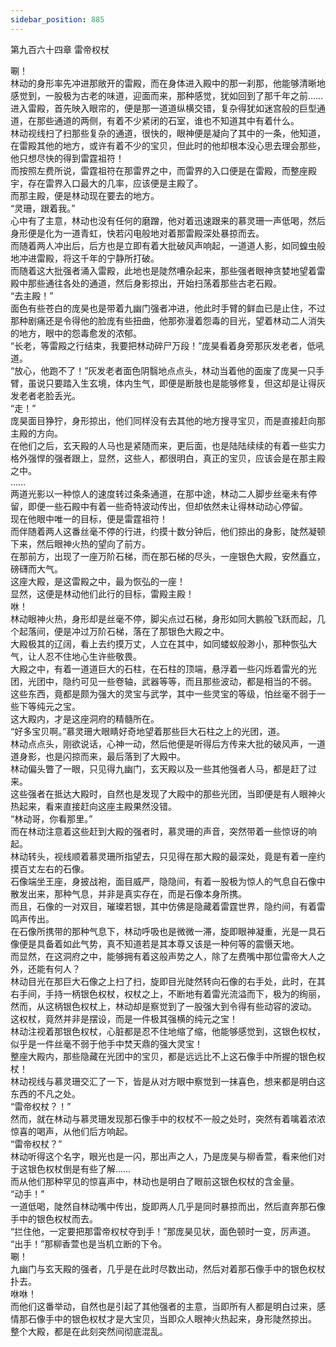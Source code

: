 ```yaml
---
sidebar_position: 885
---
```

 第九百六十四章 雷帝权杖


唰！  
林动的身形率先冲进那敞开的雷殿，而在身体进入殿中的那一刹那，他能够清晰地感觉到，一股极为古老的味道，迎面而来，那种感觉，犹如回到了那千年之前……  
进入雷殿，首先映入眼帘的，便是那一道道纵横交错，复杂得犹如迷宫般的巨型通道，在那些通道的两侧，有着不少紧闭的石室，谁也不知道其中有着什么。  
林动视线扫了扫那些复杂的通道，很快的，眼神便是凝向了其中的一条，他知道，在雷殿其他的地方，或许有着不少的宝贝，但此时的他却根本没心思去理会那些，他只想尽快的得到雷霆祖符！  
而按照左费所说，雷霆祖符在那雷界之中，而雷界的入口便是在雷殿，而整座殿宇，存在雷界入口最大的几率，应该便是主殿了。  
而那主殿，便是林动现在要去的地方。  
“灵珊，跟着我。”  
心中有了主意，林动也没有任何的磨蹭，他对着迅速跟来的慕灵珊一声低喝，然后身形便是化为一道青虹，快若闪电般地对着那雷殿深处暴掠而去。  
而随着两人冲出后，后方也是立即有着大批破风声响起，一道道人影，如同蝗虫般地冲进雷殿，将这千年的宁静所打破。  
而随着这大批强者涌入雷殿，此地也是陡然嘈杂起来，那些强者眼神贪婪地望着雷殿中那些通往各处的通道，然后身影掠出，开始扫荡着那些古老石殿。  
“去主殿！”  
面色有些苍白的庞昊也是带着九幽门强者冲进，他此时手臂的鲜血已是止住，不过那种剧痛还是令得他的脸庞有些扭曲，他那弥漫着怨毒的目光，望着林动二人消失的地方，眼中的怨毒愈发的浓郁。  
“长老，等雷殿之行结束，我要把林动碎尸万段！”庞昊看着身旁那灰发老者，低吼道。  
“放心，他跑不了！”灰发老者面色阴翳地点点头，林动当着他的面废了庞昊一只手臂，虽说只要踏入生玄境，体内生气，即便是断肢也是能够修复，但这却是让得灰发老者老脸丢光。  
“走！”  
庞昊面目狰狞，身形掠出，他们同样没有去其他的地方搜寻宝贝，而是直接赶向那主殿的方向。  
在他们之后，玄天殿的人马也是紧随而来，更后面，也是陆陆续续的有着一些实力格外强悍的强者跟上，显然，这些人，都很明白，真正的宝贝，应该会是在那主殿之中。  
……  
两道光影以一种惊人的速度转过条条通道，在那中途，林动二人脚步丝毫未有停留，即便一些石殿中有着一些奇特波动传出，但却依然未让得林动动心停留。  
现在他眼中唯一的目标，便是雷霆祖符！  
而伴随着两人这番丝毫不停的行进，约摸十数分钟后，他们掠出的身影，陡然凝顿下来，然后眼神火热的望向了前方。  
在那前方，出现了一座万阶石梯，而在那石梯的尽头，一座银色大殿，安然矗立，磅礴而大气。  
这座大殿，是这雷殿之中，最为恢弘的一座！  
显然，这便是林动他们此行的目标，雷殿主殿！  
咻！  
林动眼神火热，身形却是丝毫不停，脚尖点过石梯，身形如同大鹏般飞跃而起，几个起落间，便是冲过万阶石梯，落在了那银色大殿之中。  
大殿极其的辽阔，看上去约摸万丈，人立在其中，如同蝼蚁般渺小，那种恢弘大气，让人忍不住地心生许些敬畏。  
大殿之中，有着一道道巨大的石柱，在石柱的顶端，悬浮着一些闪烁着雷光的光团，光团中，隐约可见一些卷轴，武器等等，而且那些波动，都是相当的不弱。  
这些东西，竟都是颇为强大的灵宝与武学，其中一些灵宝的等级，怕丝毫不弱于一些下等纯元之宝。  
这大殿内，才是这座洞府的精髓所在。  
“好多宝贝啊。”慕灵珊大眼睛好奇地望着那些巨大石柱之上的光团，道。  
林动点点头，刚欲说话，心神一动，然后他便是听得后方传来大批的破风声，一道道身影，也是闪掠而来，最后落到了大殿中。  
林动偏头瞥了一眼，只见得九幽门，玄天殿以及一些其他强者人马，都是赶了过来。  
这些强者在抵达大殿时，自然也是发现了大殿中的那些光团，当即便是有人眼神火热起来，看来直接赶向这座主殿果然没错。  
“林动哥，你看那里。”  
而在林动注意着这些赶到大殿的强者时，慕灵珊的声音，突然带着一些惊讶的响起。  
林动转头，视线顺着慕灵珊所指望去，只见得在那大殿的最深处，竟是有着一座约摸百丈左右的石像。  
石像端坐王座，身披战袍，面目威严，隐隐间，有着一股极为惊人的气息自石像中散发出来，那种气息，并非是真实存在，而是石像本身所携。  
而且，石像的一对双目，璀璨若银，其中仿佛是隐藏着雷霆世界，隐约间，有着雷鸣声传出。  
在石像所携带的那种气息下，林动呼吸也是微微一滞，旋即眼神凝重，光是一具石像便是具备着如此气势，真不知道若是其本尊又该是一种何等的震慑天地。  
而显然，在这洞府之中，能够拥有着这般声势之人，除了左费嘴中那位雷帝大人之外，还能有何人？  
林动目光在那巨大石像之上扫了扫，旋即目光陡然转向石像的右手处，此时，在其右手间，手持一柄银色权杖，权杖之上，不断地有着雷光流溢而下，极为的绚丽，然而，从这柄银色权杖上，林动却是察觉到了一股强大到令得有些动容的波动。  
这权杖，竟然并非是摆设，而是一件极其强横的纯元之宝！  
林动注视着那银色权杖，心脏都是忍不住地缩了缩，他能够感觉到，这银色权杖，似乎是一件丝毫不弱于他手中焚天鼎的强大灵宝！  
整座大殿内，那些隐藏在光团中的宝贝，都是远远比不上这石像手中所握的银色权杖！  
林动视线与慕灵珊交汇了一下，皆是从对方眼中察觉到一抹喜色，想来都是明白这东西的不凡之处。  
“雷帝权杖？！”  
然而，就在林动与慕灵珊发现那石像手中的权杖不一般之处时，突然有着噙着浓浓惊喜的喝声，从他们后方响起。  
“雷帝权杖？”  
林动听得这个名字，眼光也是一闪，那出声之人，乃是庞昊与柳香萱，看来他们对于这银色权杖倒是有些了解……  
而从他们那种罕见的惊喜声中，林动也是明白了眼前这银色权杖的含金量。  
“动手！”  
一道低喝，陡然自林动嘴中传出，旋即两人几乎是同时暴掠而出，然后直奔那石像手中的银色权杖而去。  
“拦住他，一定要把那雷帝权杖夺到手！”那庞昊见状，面色顿时一变，厉声道。  
“出手！”那柳香萱也是当机立断的下令。  
唰！  
九幽门与玄天殿的强者，几乎是在此时尽数出动，然后对着那石像手中的银色权杖扑去。  
咻咻！  
而他们这番举动，自然也是引起了其他强者的主意，当即所有人都是明白过来，感情那石像手中的银色权杖才是大宝贝，当即众人眼神火热起来，身形陡然掠出。  
整个大殿，都是在此刻突然间彻底混乱。  
  
  
